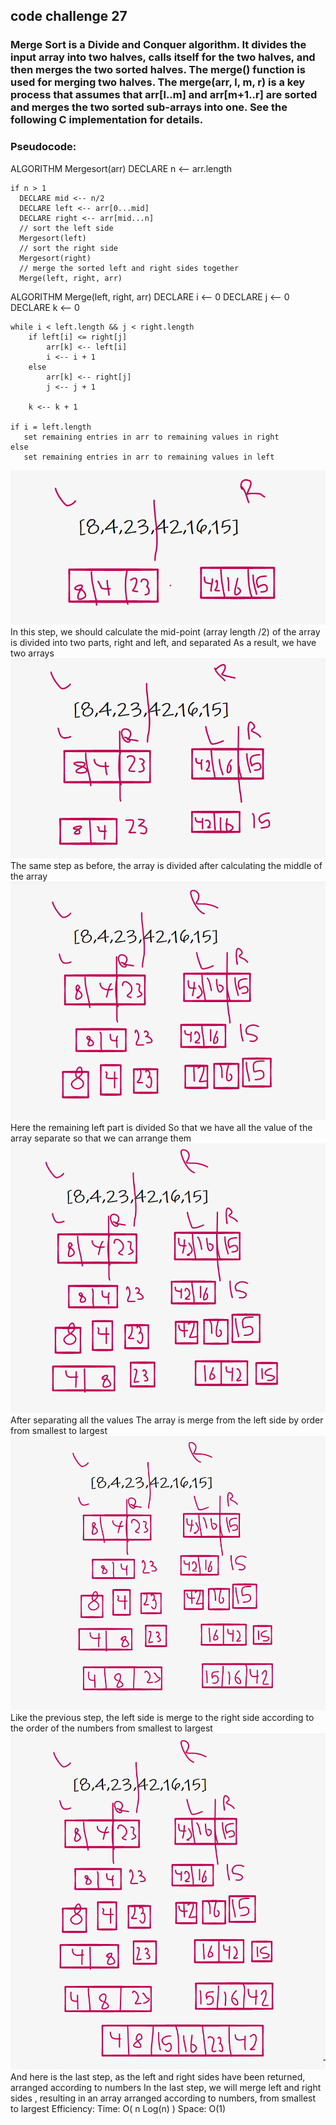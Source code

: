 ## code challenge 27
### Merge Sort is a Divide and Conquer algorithm. It divides the input array into two halves, calls itself for the two halves, and then merges the two sorted halves. The merge() function is used for merging two halves. The merge(arr, l, m, r) is a key process that assumes that arr[l..m] and arr[m+1..r] are sorted and merges the two sorted sub-arrays into one. See the following C implementation for details.
### Pseudocode:
ALGORITHM Mergesort(arr)
DECLARE n <-- arr.length

    if n > 1
      DECLARE mid <-- n/2
      DECLARE left <-- arr[0...mid]
      DECLARE right <-- arr[mid...n]
      // sort the left side
      Mergesort(left)
      // sort the right side
      Mergesort(right)
      // merge the sorted left and right sides together
      Merge(left, right, arr)

ALGORITHM Merge(left, right, arr)
DECLARE i <-- 0
DECLARE j <-- 0
DECLARE k <-- 0

    while i < left.length && j < right.length
        if left[i] <= right[j]
            arr[k] <-- left[i]
            i <-- i + 1
        else
            arr[k] <-- right[j]
            j <-- j + 1

        k <-- k + 1

    if i = left.length
       set remaining entries in arr to remaining values in right
    else
       set remaining entries in arr to remaining values in left
![step one](Images/merge1.PNG)
In this step, we should calculate the mid-point (array length /2) of the array is divided into two parts, right and left, and separated As a result, we have two arrays
![step two](Images/merge2.PNG)
The same step as before, the array is divided after calculating the middle of the array
![step three](Images/merge3.PNG)
Here the remaining left part is divided So that we have all the value of the array separate so that we can arrange them
![step four](Images/merge4.PNG)
After separating all the values The array is merge from the left side by order from smallest to largest
![step five](Images/merge5.PNG)
Like the previous step, the left side is merge to the right side according to the order of the numbers from smallest to largest
![step six](Images/merge6.PNG)
And here is the last step, as the left and right sides have been returned, arranged according to numbers In the last step, we will merge left and right sides , resulting in an array arranged according to numbers, from smallest to largest
Efficiency:
Time: O( n Log(n) )
Space: O(1)
